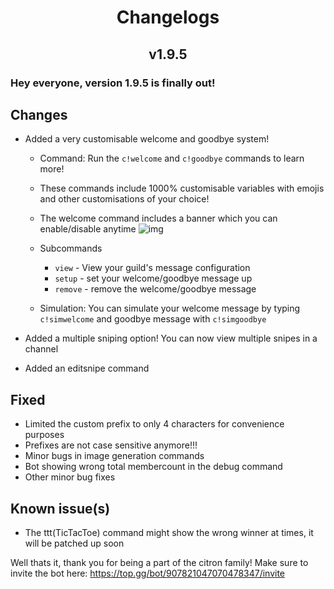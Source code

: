 <h1 align = 'center'> Changelogs </h1>
<h2 align = 'center'> v1.9.5 </h2>

### Hey everyone, version 1.9.5 is finally out!

## Changes

- Added a very customisable welcome and goodbye system!
  - Command: Run the `c!welcome` and `c!goodbye` commands to learn more!
  - These commands include 1000% customisable variables with emojis and other customisations of your choice!
  - The welcome command includes a banner which you can enable/disable anytime
  ![img](https://images-ext-2.discordapp.net/external/FE3LSRkaKVfCzH617Va7VdM5C3mhHej5Jh9GMldXHj8/https/media.discordapp.net/attachments/858603136053673988/920927320863297566/unknown.png)
  
  - Subcommands
    - `view` - View your guild's message configuration
    - `setup` - set your welcome/goodbye message up
    - `remove` - remove the welcome/goodbye message
  - Simulation: You can simulate your welcome message by typing `c!simwelcome` and goodbye message with `c!simgoodbye`

- Added a multiple sniping option! You can now view multiple snipes in a channel 
- Added an editsnipe command

## Fixed
- Limited the custom prefix to only 4 characters for convenience purposes
- Prefixes are not case sensitive anymore!!!
- Minor bugs in image generation commands
- Bot showing wrong total membercount in the debug command
- Other minor bug fixes

## Known issue(s)
- The ttt(TicTacToe) command might show the wrong winner at times, it will be patched up soon


Well thats it, thank you for being a part of the citron family! Make sure to invite the bot here: <https://top.gg/bot/907821047070478347/invite>
